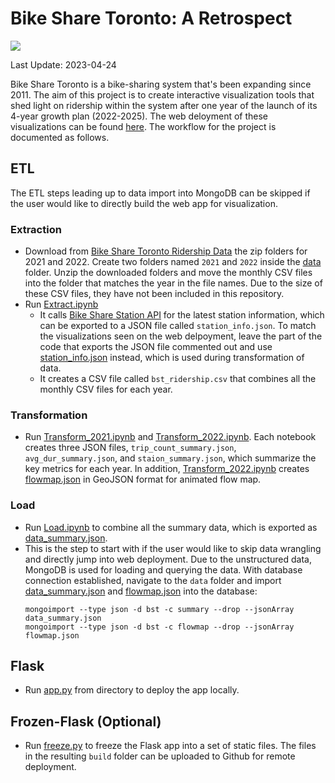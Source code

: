 # Bike Share Toronto: A Retrospect

![](https://komarev.com/ghpvc/?username=skullfort&color=green&label=visits)

Last Update: 2023-04-24

Bike Share Toronto is a bike-sharing system that's been expanding since 2011. The aim of this project is to create interactive visualization tools that shed light on ridership within the system after one year of the launch of its 4-year growth plan (2022-2025). The web deloyment of these visualizations can be found [here](https://skullfort.github.io/bst-demo). The workflow for the project is documented as follows. 

## ETL

The ETL steps leading up to data import into MongoDB can be skipped if the user would like to directly build the web app for visualization.

### Extraction
- Download from [Bike Share Toronto Ridership Data](https://open.toronto.ca/dataset/bike-share-toronto-ridership-data/) the zip folders for 2021 and 2022. Create two folders named `2021` and `2022` inside the [data](etl/data/) folder. Unzip the downloaded folders and move the monthly CSV files into the folder that matches the year in the file names. Due to the size of these CSV files, they have not been included in this repository.
- Run [Extract.ipynb](etl/Extract.ipynb)
    - It calls [Bike Share Station API](https://tor.publicbikesystem.net/ube/gbfs/v1/en/station_information) for the latest station information, which can be exported to a JSON file called `station_info.json`. To match the visualizations seen on the web delpoyment, leave the part of the code that exports the JSON file commented out and use [station_info.json](etl/data/station_info.json) instead, which is used during transformation of data.
    - It creates a CSV file called `bst_ridership.csv` that combines all the monthly CSV files for each year.

### Transformation
- Run [Transform_2021.ipynb](etl/Transform_2021.ipynb) and [Transform_2022.ipynb](etl/Transform_2022.ipynb). Each notebook creates three JSON files, `trip_count_summary.json`, `avg_dur_summary.json`, and `staion_summary.json`, which summarize the key metrics for each year. In addition, [Transform_2022.ipynb](etl/Transform_2022.ipynb) creates [flowmap.json](etl/data/flowmap.json) in GeoJSON format for animated flow map.

### Load
- Run [Load.ipynb](etl/Load.ipynb) to combine all the summary data, which is exported as [data_summary.json](etl/data/data_summary.json).
- This is the step to start with if the user would like to skip data wrangling and directly jump into web deployment. Due to the unstructured data, MongoDB is used for loading and querying the data. With database connection established, navigate to the `data` folder and import [data_summary.json](etl/data/data_summary.json) and [flowmap.json](etl/data/flowmap.json) into the database:
    ```
    mongoimport --type json -d bst -c summary --drop --jsonArray data_summary.json
    mongoimport --type json -d bst -c flowmap --drop --jsonArray flowmap.json
    ```
## Flask
- Run [app.py](app.py) from directory to deploy the app locally.

## Frozen-Flask (Optional)
- Run [freeze.py](freeze.py) to freeze the Flask app into a set of static files. The files in the resulting `build` folder can be uploaded to Github for remote deployment.
